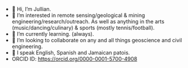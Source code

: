 - 👋 Hi, I’m Jullian.
- 👀 I’m interested in remote sensing/geological & mining engineering/research/outreach. As well as anything in the arts (music/dancing/culinary) & sports (mostly tennis/football).
- 🌱 I’m currently learning. (always).
- 💞️ I’m looking to collaborate on any and all things geoscience and civil engineering.
- 🦜 I speak English, Spanish and Jamaican patois.
- ORCID ID: https://orcid.org/0000-0001-5700-4908

<!---
jcbw/jcbw is a ✨ special ✨ repository because its `README.md` (this file) appears on your GitHub profile.
You can click the Preview link to take a look at your changes.
--->
